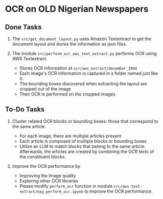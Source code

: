 # OCR on OLD Nigerian Newspapers

## Done Tasks

1. The `src/get_document_layout.py` uses Amazon Textextract to get the document layout and stores the information as json files.

2. The module `src/perform_ocr_aws_text_extract.py` performs OCR using AWS Textextract.
    - Stores OCR information at `ocr/aws_extract/december_1994`
    - Each image's OCR information is captured in a folder named just like it.
    - The bounding boxes discovered when extracting the layout are cropped out of the image
    - Then OCR is performed on the cropped images

## To-Do Tasks

1. Cluster related OCR blocks or bounding boxes: those that correspond to the same article.
    - For each image, there are multiple articles present
    - Each article is composed of multiple blocks or bounding boxes
    - Utilize an LLM to match blocks that belong to the same article. Afterwards, the articles are created by combining the OCR texts of the constituent blocks.

2. Improve the OCR performance by
    - Improving the Image quality
    - Exploring other OCR libraries
    - Please modify `perform_ocr` function in module `src/aws-text-extract/exp_perform_ocr.ipynb` to improve the OCR performance. 